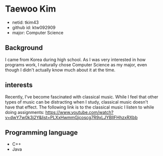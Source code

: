 # Taewoo Kim
- netid: tkim43
- github id: ktw092909
- major: Computer Science

## Background
I came from Korea during high school. As I was very interested in how programs work, I naturally chose Computer Science as my major, even though I didn't actually know much about it at the time.

## interests
Recently, I've become fascinated with classical music. While I feel that other types of music can be distracting when I study, classical music doesn't have that effect. The following link is to the classical music I listen to while doing assignments: https://www.youtube.com/watch?v=dwY7w0k3j2Y&list=PLXxHwmmGjcoscg7R9xLJYBllFHhzxRXbb

## Programming language
* C++
* Java